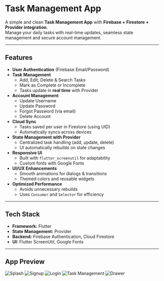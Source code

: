 # Task Management App  

A simple and clean **Task Management App** with **Firebase + Firestore + Provider integration**.  
Manage your daily tasks with real-time updates, seamless state management and secure account management.   

---

## Features  
- **User Authentication** (Firebase Email/Password)  
- **Task Management**  
  - Add, Edit, Delete & Search Tasks  
  - Mark as Complete or Incomplete  
  - Tasks update in **real time** with Provider  
- **Account Management**  
  - Update Username  
  - Update Password  
  - Forgot Password (via email)  
  - Delete Account  
- **Cloud Sync**  
  - Tasks saved per user in Firestore (using UID)  
  - Automatically syncs across devices  
- **State Management with Provider**  
  - Centralized task handling (add, update, delete)  
  - UI automatically rebuilds on state changes  
- **Responsive UI**  
  - Built with `flutter_screenutil` for adaptability  
  - Custom fonts with Google Fonts  
- **UI/UX Enhancements**  
  - Smooth animations for dialogs & transitions  
  - Themed colors and reusable widgets  
- **Optimized Performance**  
  - Avoids unnecessary rebuilds  
  - Uses `Consumer` and `Selector` for efficiency  

---

## Tech Stack  
- **Framework:** Flutter  
- **State Management:** Provider  
- **Backend:** Firebase Authentication, Cloud Firestore  
- **UI:** Flutter ScreenUtil, Google Fonts  

---

## App Preview  

![Splash](assets/splash_screen.png)
![Signup](assets/signup_screen.png)
![Login](assets/login_screen.png)
![Task Management](assets/home_screen.png)
![Drawer](assets/drawer.png)

